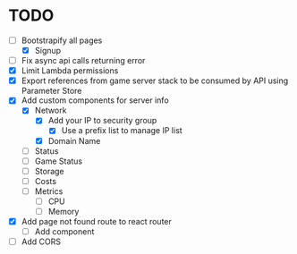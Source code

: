 # TODO

- [ ] Bootstrapify all pages
  - [x] Signup
- [ ] Fix async api calls returning error
- [x] Limit Lambda permissions
- [x] Export references from game server stack to be consumed by API using Parameter Store
- [x] Add custom components for server info
  - [x] Network
    - [x] Add your IP to security group
      - [x] Use a prefix list to manage IP list
    - [x] Domain Name
  - [ ] Status
  - [ ] Game Status
  - [ ] Storage
  - [ ] Costs
  - [ ] Metrics
    - [ ] CPU
    - [ ] Memory
- [x] Add page not found route to react router
  - [ ] Add component
- [ ] Add CORS
